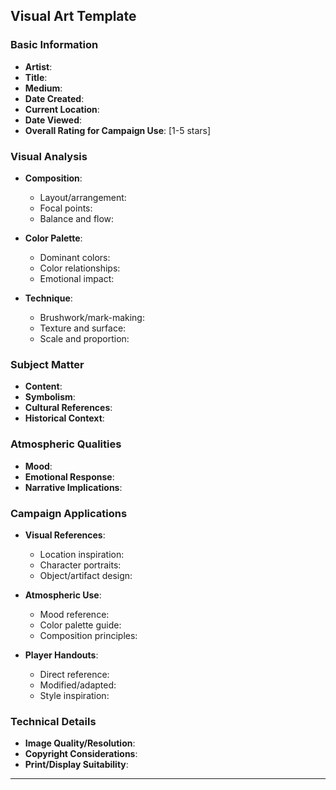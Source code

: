 ## Visual Art Template

### **Basic Information**
- **Artist**: 
- **Title**: 
- **Medium**: 
- **Date Created**: 
- **Current Location**: 
- **Date Viewed**: 
- **Overall Rating for Campaign Use**: [1-5 stars]

### **Visual Analysis**
- **Composition**:
  - Layout/arrangement:
  - Focal points:
  - Balance and flow:

- **Color Palette**:
  - Dominant colors:
  - Color relationships:
  - Emotional impact:

- **Technique**:
  - Brushwork/mark-making:
  - Texture and surface:
  - Scale and proportion:

### **Subject Matter**
- **Content**: 
- **Symbolism**: 
- **Cultural References**: 
- **Historical Context**: 

### **Atmospheric Qualities**
- **Mood**: 
- **Emotional Response**: 
- **Narrative Implications**: 

### **Campaign Applications**
- **Visual References**:
  - Location inspiration:
  - Character portraits:
  - Object/artifact design:

- **Atmospheric Use**:
  - Mood reference:
  - Color palette guide:
  - Composition principles:

- **Player Handouts**:
  - Direct reference:
  - Modified/adapted:
  - Style inspiration:

### **Technical Details**
- **Image Quality/Resolution**: 
- **Copyright Considerations**: 
- **Print/Display Suitability**: 

---

